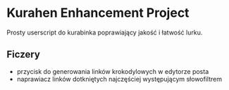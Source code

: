 # Kurahen Enhancement Project

Prosty userscript do kurabinka poprawiający jakość i łatwość lurku.

## Ficzery

- przycisk do generowania linków krokodylowych w edytorze posta
- naprawiacz linków dotkniętych najczęściej występującym słowofiltrem